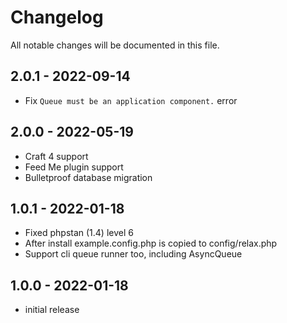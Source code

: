 # Changelog

All notable changes will be documented in this file.

## 2.0.1 - 2022-09-14

- Fix `Queue must be an application component.` error

## 2.0.0 - 2022-05-19

- Craft 4 support 
- Feed Me plugin support
- Bulletproof database migration

## 1.0.1 - 2022-01-18

- Fixed phpstan (1.4) level 6
- After install example.config.php is copied to config/relax.php
- Support cli queue runner too, including AsyncQueue

## 1.0.0 - 2022-01-18

- initial release
